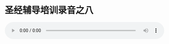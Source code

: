 # 圣经辅导培训录音之八

<audio style="width: 100%;" preload="false" controls controlslist="nodownload"><source src="//cdn.wechat.edu.pl/audio/mp3/old/12230.mp3" type="audio/mpeg">Your browser does not support the audio element.</audio>


